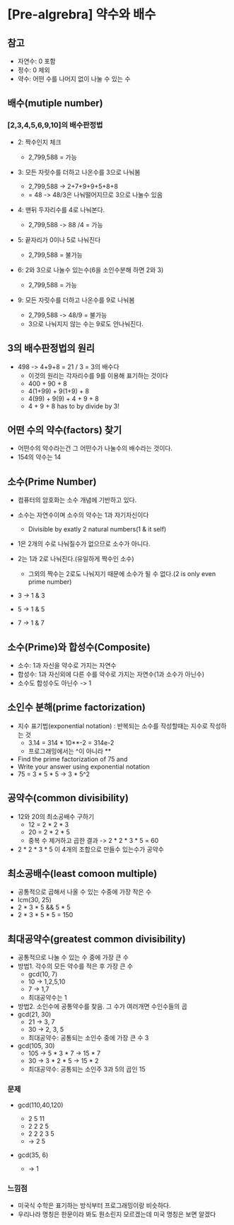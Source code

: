 # [Pre-algrebra] 약수와 배수

## 참고
- 자연수: 0 포함
- 정수: 0 제외
- 약수: 어떤 수를 나머지 없이 나눌 수 있는 수

## 배수(mutiple number)

### [2,3,4,5,6,9,10]의 배수판정법

- 2: 짝수인지 체크
  - 2,799,588 = 가능

- 3: 모든 자릿수를 더하고 나온수를 3으로 나눠봄
  - 2,799,588 -> 2+7+9+9+5+8+8
  - = 48 -> 48/3은 나눠떨어지므로 3으로 나눌수 있음

- 4: 맨뒤 두자리수를 4로 나눠본다.
  - 2,799,588 -> 88 /4 = 가능
 
- 5: 끝자리가 0이나 5로 나눠진다
  - 2,799,588 = 불가능

- 6: 2와 3으로 나눌수 있는수(6을 소인수분해 하면 2와 3)
  - 2,799,588 = 가능

- 9: 모든 자릿수를 더하고 나온수를 9로 나눠봄
  - 2,799,588 -> 48/9 = 불가능
  - 3으로 나눠지지 않는 수는 9로도 안나눠진다.

## 3의 배수판정법의 원리
- 498 -> 4+9+8 = 21 / 3 = 3의 배수다
  - 이것의 원리는 각자리수를 9를 이용해 표기하는 것이다
  - 400 + 90 + 8
  - 4(1+99) + 9(1+9) + 8
  - 4(99) + 9(9) + 4 + 9 + 8
  - 4 + 9 + 8 has to by divide by 3!

## 어떤 수의 약수(factors) 찾기
- 어떤수의 약수라는건 그 어떤수가 나눌수의 배수라는 것이다.
- 154의 약수는 14

## 소수(Prime Number)
- 컴퓨터의 암호화는 소수 개념에 기반하고 있다.
- 소수는 자연수이며 소수의 약수는 1과 자기자신이다
  - Divisible by exatly 2 natural numbers(1 & it self)

- 1은 2개의 수로 나눠질수가 없으므로 소수가 아니다.
- 2는 1과 2로 나눠진다.(유일하게 짝수인 소수)
  - 그외의 짝수는 2로도 나눠지기 때문에 소수가 될 수 없다.(2 is only even prime number)
- 3 -> 1 & 3
- 5 -> 1 & 5
- 7 -> 1 & 7

## 소수(Prime)와 합성수(Composite)
- 소수: 1과 자신을 약수로 가지는 자연수
- 합성수: 1과 자신외에 다른 수를 약수로 가지는 자연수(1과 소수가 아닌수)
- 소수도 합성수도 아닌수 -> 1

## 소인수 분해(prime factorization)
- 지수 표기법(exponential notation) : 반복되는 소수를 작성할때는 지수로 작성하는 것
  - 3.14 = 314 * 10**-2 = 314e-2 
  - 프로그래밍에서는 ^이 아니라 **
- Find the prime factorization of 75 and 
- Write your answer using exponential notation
- 75 = 3 * 5 * 5 -> 3 * 5^2

## 공약수(common divisibility)
- 12와 20의 최소공배수 구하기
  - 12 = 2 * 2 * 3
  - 20 = 2 * 2 * 5
  - 중복 수 제거하고 곱한 결과 -> 2 * 2 * 3 * 5 = 60
-  2 * 2 * 3 * 5 이 4개의 조합으로 만들수 있는수가 공약수

## 최소공배수(least comoon multiple)
- 공통적으로 곱해서 나올 수 있는 수중에 가장 작은 수
- lcm(30, 25)
- 2 * 3 * 5 && 5 * 5
- 2 * 3 * 5 * 5 = 150

## 최대공약수(greatest common divisibility)
- 공통적으로 나눌 수 있는 수 중에 가장 큰 수
- 방법1. 각수의 모든 약수를 적은 후 가장 큰 수
  - gcd(10, 7)
  - 10 -> 1,2,5,10
  - 7 -> 1,7
  - 최대공약수는 1
 - 방법2. 소인수에 공통약수를 찾음. 그 수가 여러개면 수인수들의 곱  
  - gcd(21, 30)
    - 21 -> 3, 7
    - 30 -> 2, 3, 5  
    - 최대공약수: 공통되는 소인수 중에 가장 큰 수 3
  - gcd(105, 30)
    - 105 -> 5 * 3 * 7 -> 15 * 7
    - 30 -> 3 * 2 * 5 -> 15 * 2
    - 최대공약수: 공통되는 소인주 3과 5의 곱인 15

### 문제
- gcd(110,40,120)
  - 2 5 11
  - 2 2 2 5 
  - 2 2 2 3 5
  - -> 2 5

- gcd(35, 6)
  - -> 1

### 느낌점
- 미국식 수학은 표기하는 방식부터 프로그래밍이랑 비슷하다.
- 우리나라 명칭은 한문이라 봐도 뭔소린지 모르겠는데 미국 명칭은 보면 알겠다